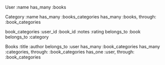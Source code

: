User
  :name
  has_many :books


Category
  :name
  has_many :books_categories
  has_many :books, through: :book_categories

book_categories
  :user_id
  :book_id
  :notes
  :rating
  belongs_to :book
  belongs_to :category

Books
  :title
  :author
  belongs_to :user
  has_many :book_categories
  has_many :categories, through: :book_categories
  has_one :user, through: :book_categories
